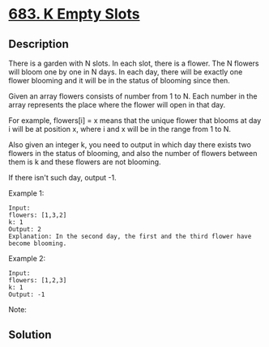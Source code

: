 # [683. K Empty Slots](https://leetcode.com/problems/k-empty-slots)

## Description

There is a garden with N slots. In each slot, there is a flower. The N flowers will bloom one by one in N days. In each day, there will be exactly one flower blooming and it will be in the status of blooming since then.

Given an array flowers consists of number from 1 to N. Each number in the array represents the place where the flower will open in that day.

For example, flowers[i] = x means that the unique flower that blooms at day i will be at position x, where i and x will be in the range from 1 to N.

Also given an integer k, you need to output in which day there exists two flowers in the status of blooming, and also the number of flowers between them is k and these flowers are not blooming.

If there isn't such day, output -1.

Example 1:

```
Input: 
flowers: [1,3,2]
k: 1
Output: 2
Explanation: In the second day, the first and the third flower have become blooming.
```



Example 2:

```
Input: 
flowers: [1,2,3]
k: 1
Output: -1
```



Note:



## Solution

